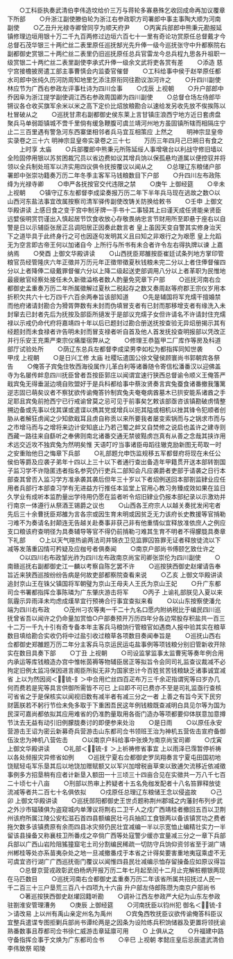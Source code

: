 <!-- { "loadSidebar": true } -->
　　○工科臣执奏武清伯李伟造坟给价三万与蒋轮多寡悬殊乞收回成命再加议覆章下所部
　　○升浙江副使滕伯轮为浙江右参政职方司署郎中事主事陶大顺为河南副使
　　○乙丑升光禄寺卿曾同亨为顺天府尹
　　○丙寅兵部郎中熊秉元勘报延镇修理边垣用银十万二千九百两修过边垣六百七十一里有奇论功赏原任总督戴才今总督石茂华银三十两纻丝二表里原任巡抚郜光先升俸一级今巡抚张守中升都察院右副都御史赏银二十两纻丝二表里仍旧巡抚原任总兵官雷龙今总兵程九思各升祖职一级赏银二十两纻丝二表里副使李承式升俸一级余文武将吏各赏有差
　　○添造  慈宁宫接檐披房遣工部主事曹慎会内监委官催督
　　○工科给事中侯于赵举原任都水司郎中张纯久历河防周知地里乞添注原衔同往勘议泇河许之
　　○升四川副使林应节为广西右参政左评事杜诗为四川佥事
　　○戊辰  上视朝
　　○升户部郎中乔因阜为浙江提学副使调江西右参政周国卿为四川副使
　　○总督仓场左侍郎毕锵议各仓收买旗军余米以米之高下定价比炤放粮勘合以速给发另收先放不俟挨陈以杜冒破从之
　　○巡抚甘肃右副都御史侯东莱上言甘镇庄浪西宁地方近日套虏盘聚兵马单弱距镇城不啻千里倘有缓急鞭腹可虞兰靖河州地方虽固镇所辖而相隔庄宁止二三百里遇有警急河东西寨堡相邻者兵马宜互相策应  上然之
　　明神宗显皇帝实录卷之三十六
明神宗显皇帝实录卷之三十七
　　万历三年四月己巳朔日有食之
　　上时享  太庙
　　○兵部覆郎中熊秉元所陈延绥人事增墩台以利战守修旧墙以全险固停用银以苏贫困裁冗员以省边费如议其增兵饷以保孤悬均道属以便控驭并将领以全兵制处班军以济实用四议俱令抚按覆议以闻从之
　　○总理辽东粮储户部署郎中张崇功籍奏万历二年冬季主客军马钱粮数目下户部
　　○升四川左布政陈绛为光禄寺卿
　　○申严各抚按官交代违限之禁
　　○庚午  上御经筵
　　○辛未  上视朝
　　○镇守辽东左都督李成梁奏报万历二年下半年兵马现在逃故之数○以山西河东盐法事宜改属按察司清军驿传副使改铸关防换给敕书
　　○壬申  上御文华殿讲读  上感日食之变于宫中制牙牌一手书十二事锓其上曰谨天成任贤能亲贤臣远嬖佞明赏罚谨出入慎起居节饮食收放心存敬畏纳忠言节财用所至即悬于座右以自警是日以示辅臣张居正吕调阳居正因奏此数言者  皇上虽因天变自警其实修身治天下之道毕具于此终身行之可也因逐句发明其义且曰知之非艰行之为艰愿  皇上允蹈无为空言即古帝王何以加诸自今  上所行与所书有未合者许令左右得执牌以谏  上嘉纳焉
　　○癸酉  上御文华殿讲读
　　○山西抚臣郑雒按臣崔廷试条列地方掌印管粮官员经管隆庆六年正徵并万历元年正徵带徵夏秋钱粮未完二分以上者住俸督催四分以上者降俸二级戴罪督催六分以上降二级起送吏部调用八分以上者革职为民惟地最疲敝官经察处接任未久新徵溢格者数人酌量免究章下户部
　　○巡抚河南右佥都御史孟重奏万历二年所属徵解过夏秋二税起存之数又奏周赵等府郡王宗仪岁用本折积欠共六十七万四千六百余两奉旨该部知道
　　○先是辅国将军充燸干擅婚禁而他府诸请封勘合为猾胥弊数有未封而伪填冒支者有已封而那移增支者有缘洗入未封窜去已封者先后为抚按及部臣所擿发于是部议充燸子女但许请名不许请封住充燸禄以示戒仍命代府将嘉靖四十年以后已题封过勘合册送抚按查验无异炤册揭示其有经题封而未食禄者许告明未封而冒支禄者听自首及他人首发抚投查明报部以凭改正并行乐安王充熏严束宗仪痛厘宿弊从之
　　○修理王恭盔甲二厂库作等房及科道部厅试验处所
　　○荫辽东总兵左都督李成梁男李如松为都指挥同知世袭
　　○甲戌  上视朝
　　○是日兴工修  太庙  社稷坛遣国公徐文璧侯顾寰尚书郭朝宾各祭告
　　○俺答子宾兔住牧西海役属作儿革白利等诸番随令寄信松潘番汉以迎佛盖寺为名屡传衅息四川抚臣曾者吾按臣郭庄以闻谓宜速行狭西总督谕令顺义王俺答严戢宾兔无得垂涎边境自败盟好于是兵科都给事中蔡汝贤奏言宾兔蚕食诸番撤我籓篱逆志固已萌矣议者不察犹欲传谕俺答钤制宾兔夫奄奄病酋墓木已拱安能系诸酋之手足耶且宾兔前抢西宁已行戒谕曾莫之忌可见于前事矣乞敕该部亟咨该镇勘破虏情整搠边备或先事以伐其谋或遣谍以擕其党或增兵以扼其隘或相机以挫其锋令犯顺者创胁从者解狂虏闻之少知歛戢耳且虏自称贡以来所要我者屡变索锅而与之锅求市而与之市增马而与之增将来边计安知底止乃若己蜀之衅又自焚修之说启也盖许之建寺则西藏一路往来自繇听之奉佛则南北诸番交通无禁彼黠虏岂真有从善之念哉其挟诈用术远交近攻不独宾兔为然明矣惟  天语叮咛当事诸臣毋蹈往辙克励新图无苟取一时之安重贻他日之悔章下兵部
　　○礼部题允申饬监规移五军都督府将现在未任公侯伯等爵及应袭子弟年十四以上三十以下者通行查出备造年甲籍贯开送本部转劄国子监习学不许隐匿违者指名参究仍行吏兵二部知会凡应袭爵者吏部于请袭之日行本部查其曾否入监习学方准承袭其袭后但年三十岁以下者炤例送回本部劄监肄业应任用者兵部行本部查习学有无进益方行推任本监堂上官用心教习务臻成效如果在监日久学业有成听本监酌量出学待用仍愿在监者听令炤旧肄业仍报本部纪录以示激劝并行南京一体遵行从祭酒王锡爵之议也
　　○山西各王府宗人以越关奏扰发闲宅者先后三十余曹抚臣郑雒为言各宗或因生育未明或因贫乏无力该府长史教援等官掯勒刁难不为奏请名封颠连无告越关赴奏事非获己非有他重情似宜释放准依庶人之例应支口粮该府查明径为具奏辅导等官不得仍前掯勒刁难其生育不明者不得朦胧具奏章下礼部
　　○上以天气暄热谕两法司并锦衣卫见监罪囚笞罪无证者释放徒流以下减等发落重囚情可矜疑及应枷号者俱奏闻
　　○南京户部尚书傅颐乞致仕许之
　　○以四川右布政邹光祚为四川左布政南京尚宝司卿张崇伦为四川副使
　　○南赣巡抚右副都御史江一麟以考察自陈乞罢不许
　　○巡按狭西御史赵燿请告奉旨近来狭西巡按纷纷告病是何故吏部都察院查看来说
　　○乙亥  上御文华殿讲读  追封京山王在铢父镇国将军朝璧为京山王母夫人王氏为京山王妃
　　○升广东都司佥书署都指挥佥事陈璘为广东肇庆游击将军
　　○丙子  上谕礼部朕见入夏以来氛霾示异雨泽未均虑成熯旱宜行预祷合行事宜查拟来看
　　○以山东按察使潘允端为四川右布政
　　○茂州刁农等夷一千二十九名口愿内附纳税比于编民四川巡抚曾省吾以闻许之仍命量加赏恤○户部奏预开万历四年分各边常股存积盐共一百三十二万一千九十引有奇专备本年主客兵马粮饷行管粮官如遇商人报中验其实在粮草数目填给勘合实收仍将中过盐引收过粮草各项数目奏闻奉旨是
　　○巡抚山西右佥都御史郑雒题万历二年分主客兵马京运民运屯盐事例等项钱粮分别旧管新收开除实在数目具奏下部
　　○丁丑  上视朝
　　○司设监掌监事太监曹宪等奏年例合用内承运等库钱粮造办宫中惟帐茵褥等物辅臣居正等拟旨令会同司礼监查议裁减不必拘定旧例太监冯保因进言阁臣所拟无非为国家忠计今百姓贫苦钱粮缺乏诸事诚宜减省  上以为然因阅＜锍-釒＞中合用纻丝四百疋布万三千余疋指谓宪等曰岁办几何而费若是宪等具言供御所需皆不可已  上曰即不可已费亦不至是司礼监亟行查核可省省之于是保核实以闻视旧数有减半者有减三分之一者  上善之有旨今天下民穷财匮朕若不躬行节俭未免多取于下重困吾民这年例钱粮既查减明白具见尔等为国为民深可嘉尚都依拟其应用难省的仍准酌量取用各衙门造办等项都要仰体朕意加意撙节汰去无益有动引旧例朦胧奏讨的即便参来处治
　　○是日雨
　　○以原任永安营游击王诏为密云新募奇兵营游击山东都司佥书领班王治为神机五营佐击宣府备御伍汝忠为神机八营佐击
　　○以南京户科给事中张焕为南京尚宝司卿
　　○戊寅  上御文华殿讲读
　　○礼部＜锍-釒＞上祈祷修省事宜  上以雨泽已霈暂停祈祷以各处频报灾异修省如例
　　○巡抚宁夏右佥都御史罗凤翔奏言宁夏屯田国初地饶赋轻屯军乐垦其后以地饶加赠赋额又以军兴加增税亩草束以致逋欠流移近依减徵事例多方招垦稍有应者计新垦入额田一十三顷三十四亩合见在实徵共一万八千七百二十顷七十八亩
　　○刑部以热审上矜疑者十五名免枷发配者十八名笞罪释放徒流减等者共二百七十名俱依拟
　　○戍原任总理辽东粮储王念以侵盗故
　　○己卯  上御文华殿讲读
　　○巡抚郧阳都御史王世贞题称荆州郡城之内藩封布列步武之外沙市辐辏俱为盗窥城内单薄议将荆右二卫千人之戍广西靖桂者撤回五百以卫荆州该府所属江陵公安松滋石首四县额编民壮弓兵抽扣工食银两以备该镇赏功之费者拖欠数多该镇费原有余而四县冰灾频仍民壮宜减编一半以示宽恤止编精壮实力一半留该县操备又称襄枝卫所番戍之卒倘广西等处寇警少缓亦宜量减三分之一章下兵部兵部以广西山岩险阻猺獞窟宅土司分割编民稀疏一切防守兵饷仰资邻省至于湖广靖州郴桂等处亦系苗夷杂处之地一旦减撤番戍于本省之计得矣要害重地夷寇乘虚不无可虞宜咨行湖广广西巡抚衙门覆议以闻惟四县民壮减编示恤存留操备应如原议得旨
　　○总督京营戎政彰武伯杨炳开报万历二年七月起至闰十二月止完解桩棚银两现在马匹数目
　　○巡抚河南右佥都御史孟重奏万历二年该省所属共招抚过人民一千二百三十三户垦荒三百八十四项九十六亩  升户部左侍郎陈瓒为南京户部尚书
　　○著巡按狭西御史赵燿回籍听勘
　　○调补江西左参政严大纪为山东左参政驻劄淮安管理漕务
　　○庚辰  上御经筵
　　○河南抚臣以钧州犯  御名＜锍-釒＞请改易  上以州有禹山亲定州名为禹州
　　○宾兔西牧抚臣议欲传谕俺答科臣议宜整兵遣谍专图拒剿兵部尚书谭纶两是之因条为设险练兵积饷储器及更置将领抚谕熟番数事且荐都司佥书徐仁威游击章延廪可用
　　○  上俱从之
　　○升福建中路守备指挥佥事于文焕为广东都司佥书
　　○辛巳  上视朝  孝懿庄皇后忌辰遣武清伯李伟致祭  昭陵
